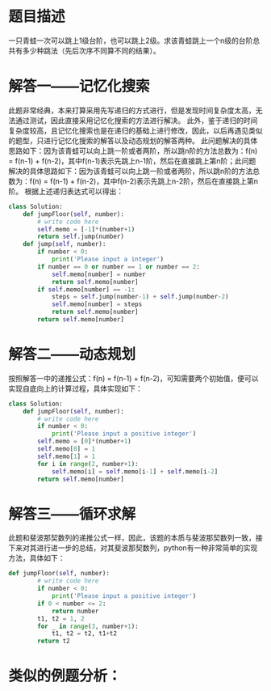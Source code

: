 # 题目描述

一只青蛙一次可以跳上1级台阶，也可以跳上2级。求该青蛙跳上一个n级的台阶总共有多少种跳法（先后次序不同算不同的结果）。

# 解答一——记忆化搜索

此题非常经典，本来打算采用先写递归的方式进行，但是发现时间复杂度太高，无法通过测试，因此直接采用记忆化搜索的方法进行解决。
此外，鉴于递归的时间复杂度较高，且记忆化搜索也是在递归的基础上进行修改，因此，以后再遇见类似的题型，只进行记忆化搜索的解答以及动态规划的解答两种。
此问题解决的具体思路如下：因为该青蛙可以向上跳一阶或者两阶，所以跳n阶的方法总数为：f(n) = f(n-1) + f(n-2)，其中f(n-1)表示先跳上n-1阶，然后在直接跳上第n阶；此问题解决的具体思路如下：因为该青蛙可以向上跳一阶或者两阶，所以跳n阶的方法总数为：f(n) = f(n-1) + f(n-2)，其中f(n-2)表示先跳上n-2阶，然后在直接跳上第n阶。
根据上述递归表达式可以得出：
```python
class Solution:
    def jumpFloor(self, number):
        # write code here
        self.memo = [-1]*(number+1)
        return self.jump(number)
    def jump(self, number):
        if number < 0:
            print('Please input a integer')
        if number == 0 or number == 1 or number == 2:
            self.memo[number] = number
            return self.memo[number]
        if self.memo[number] == -1:
            steps = self.jump(number-1) + self.jump(number-2)
            self.memo[number] = steps
            return self.memo[number]
        return self.memo[number]
```

# 解答二——动态规划

按照解答一中的递推公式：f(n) = f(n-1) + f(n-2)，可知需要两个初始值，便可以实现自底向上的计算过程，具体实现如下：
```python
class Solution:
    def jumpFloor(self, number):
        # write code here
        if number < 0:
            print('Please input a positive integer')
        self.memo = [0]*(number+1)
        self.memo[0] = 1
        self.memo[1] = 1
        for i in range(2, number+1):
            self.memo[i] = self.memo[i-1] + self.memo[i-2]
        return self.memo[number]
```

# 解答三——循环求解

此题和斐波那契数列的递推公式一样，因此，该题的本质与斐波那契数列一致，接下来对其进行进一步的总结，对其斐波那契数列，python有一种非常简单的实现方法，具体如下：
```python
def jumpFloor(self, number):
        # write code here
        if number < 0:
            print('Please input a positive integer')
        if 0 < number <= 2:
            return number
        t1, t2 = 1, 2
        for _ in range(3, number+1):
            t1, t2 = t2, t1+t2
        return t2
```

# 类似的例题分析：
